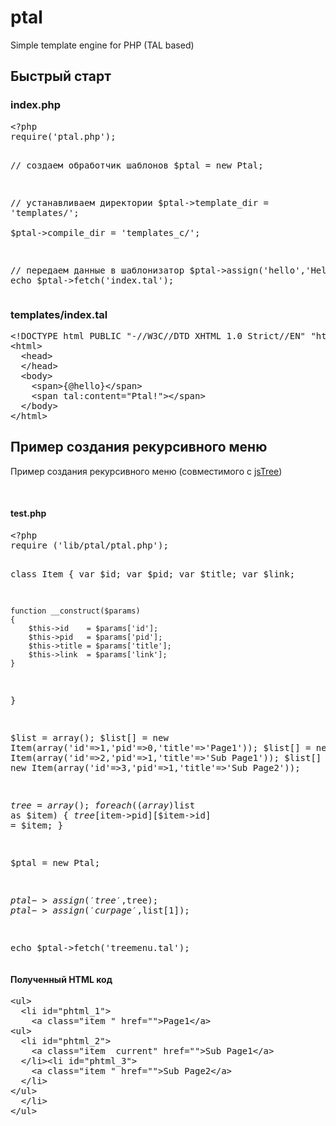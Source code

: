 # ptal
Simple template engine for PHP (TAL based)

<h2>Быстрый старт</h2>


<h3>
	index.php</h3>
<pre class="brush:php;ruler:true;highlight: [1];">&lt;?php
require(&#39;ptal.php&#39;);

// создаем обработчик шаблонов 
$ptal = new Ptal;

// устанавливаем директории 
$ptal-&gt;template_dir = &#39;templates/&#39;;    
$ptal-&gt;compile_dir  = &#39;templates_c/&#39;;  

// передаем данные в шаблонизатор
$ptal-&gt;assign(&#39;hello&#39;,&#39;Hello&#39;);
echo $ptal-&gt;fetch(&#39;index.tal&#39;);
</pre>
<h3>
	templates/index.tal</h3>
<pre class="brush:xml;highlight: [1];">&lt;!DOCTYPE html PUBLIC &quot;-//W3C//DTD XHTML 1.0 Strict//EN&quot; &quot;http://www.w3.org/TR/xhtml1/DTD/xhtml1-strict.dtd&quot;&gt;
&lt;html&gt;
  &lt;head&gt;
  &lt;/head&gt;
  &lt;body&gt;
    &lt;span&gt;{@hello}&lt;/span&gt;
    &lt;span tal:content=&quot;Ptal!&quot;&gt;&lt;/span&gt;
  &lt;/body&gt;
&lt;/html&gt;</pre>



<h2>Пример создания рекурсивного меню</h2>
<p>
	Пример создания рекурсивного меню (совместимого с <a href="http://jstree.com/">jsTree</a>)</p>
<p>
	&nbsp;</p>
<h4>
	test.php</h4>
<pre class="brush:php;highlight: [1];">&lt;?php
require (&#39;lib/ptal/ptal.php&#39;);

class Item
{
    var $id;
    var $pid;
    var $title;
    var $link;

    function __construct($params)
    {
        $this->id    = $params['id'];
        $this->pid   = $params['pid'];
        $this->title = $params['title'];
        $this->link  = $params['link'];
    }
}

$list = array();
$list[] = new Item(array('id'=>1,'pid'=>0,'title'=>'Page1'));
$list[] = new Item(array('id'=>2,'pid'=>1,'title'=>'Sub Page1'));
$list[] = new Item(array('id'=>3,'pid'=>1,'title'=>'Sub Page2'));

$tree = array();
foreach ((array)$list as $item)
{
    $tree[$item->pid][$item->id] = $item;
}

$ptal = new Ptal;

$ptal->assign('tree',$tree);
$ptal->assign('curpage',$list[1]);

echo $ptal->fetch('treemenu.tal');
</pre>

<h4>
	Полученный HTML код</h4>
<pre class="brush:xml;">&lt;ul&gt;
  &lt;li id=&quot;phtml_1&quot;&gt;
    &lt;a class=&quot;item &quot; href=&quot;&quot;&gt;Page1&lt;/a&gt;  
&lt;ul&gt;
  &lt;li id=&quot;phtml_2&quot;&gt;
    &lt;a class=&quot;item  current&quot; href=&quot;&quot;&gt;Sub Page1&lt;/a&gt;       
  &lt;/li&gt;&lt;li id=&quot;phtml_3&quot;&gt;
    &lt;a class=&quot;item &quot; href=&quot;&quot;&gt;Sub Page2&lt;/a&gt;       
  &lt;/li&gt;
&lt;/ul&gt;     
  &lt;/li&gt;
&lt;/ul&gt;</pre>
<p>
	&nbsp;</p>
